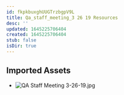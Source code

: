 ```yaml
---
id: fkpkbuxghUUGTrzbgpV9L
title: Qa_staff_meeting_3 26 19 Resources
desc: ''
updated: 1645225706404
created: 1645225706404
stub: false
isDir: true
---
```

## Imported Assets
- ![QA Staff Meeting 3-26-19.jpg](/assets/qa-staff-meeting-3-26-19.jpg)
